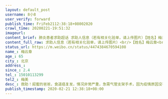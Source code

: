 ```yaml
---
layout: default_post
username: 8小8
user_verify: forward
publish_time: FriFeb2112:38:18+08002020
crawl_time: 20200221-19:51:32
imageurl: 
content_brief: 肺炎患者求助超话 求助人信息（若有相关化验单，请上传图片）【姓名】梅云章【年龄】65【所在城市】北京【所在小区、社区】【患病时间】2.4【联系方式】15010113299【其他紧急联系人】梅美【病情描述】 救助！闺蜜的爸爸，食道癌复发，情况非常严重，急需气管支架手术，因为疫情原因没有 ...全文
content_full_raw: 求助人信息（若有相关化验单，请上传图片）<br/>【姓名】梅云章<br/>【年龄】65<br/>【所在城市】北京<br/>【所在小区、社区】<br/>【患病时间】2.4<br/>【联系方式】15010113299<br/>【其他紧急联系人】梅美<br/>【病情描述】<br/>救助！闺蜜的爸爸，食道癌复发，情况非常严重，急需气管支架手术，因为疫情原因没有医院愿意收治，现只能靠输液维持生命。<br/><br/>患者姓名：梅云章11010119550618053X，食道癌1年，近期复发。食管最窄处只有6mm，近两周多不能食水仅靠输液维持，已出现虚脱症状。最新结果是肿瘤压迫气管，缝隙很小，建议我们尽快找医院做气管支架和鼻饲管，延长病人生命。看过多家门诊急诊，都拒绝接收病人。联系电话15010113299<br/><br/>核酸两次筛查都是阴性，也没有发热症状，仍旧被各家医院拒绝手术，就是活活等死。<adata-url="http://t.cn/zRwU8lH"href="http://weibo.com/p/100101B2094654D569AAF9449D"data-hide=""><spanclass='url-icon'><imgstyle='width:1rem;height:1rem'src='https://h5.sinaimg.cn/upload/2015/09/25/3/timeline_card_small_location_default.png'></span><spanclass="surl-text">上海·虹康福苑</span></a>
status_url: https://m.weibo.cn/status/4474384670594108
name_: 梅云章
age_: 65
city_: 北京
address_: 
since_: 2.4
tel_: 15010113299
tel2_: 梅美
desc_: 救助！闺蜜的爸爸，食道癌复发，情况非常严重，急需气管支架手术，因为疫情原因没有医院愿意收治，现只能靠输液维持生命。患者姓名梅云章11010119550618053X，食道癌1年，近期复发。食管最窄处只有6mm，近两周多不能食水仅靠输液维持，已出现虚脱症状。最新结果是肿瘤压迫气管，缝隙很小，建议我们尽快找医院做气管支架和鼻饲管，延长病人生命。看过多家门诊急诊，都拒绝接收病人。联系电话15010113299核酸两次筛查都是阴性，也没有发热症状，仍旧被各家医院拒绝手术，就是活活等死。<adata-url="http//t.cn/zRwU8lH"href="http//weibo.com/p/100101B2094654D569AAF9449D"data-hide=""><spanclass='url-icon'><imgstyle='width1rem;height1rem'src='https//h5.sinaimg.cn/upload/2015/09/25/3/timeline_card_small_location_default.png'></span><spanclass="surl-text">上海·虹康福苑</span></a>
publish_timestamp: 2020-02-21 12:38:18+08:00
---
```

